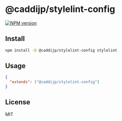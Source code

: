 # @caddijp/stylelint-config

[![NPM version](https://badge.fury.io/js/%40caddijp%2Feslint-config.svg)](https://badge.fury.io/js/%40caddijp%2Feslint-config)

## Install

```sh
npm install -D @caddijp/stylelint-config stylelint
```

## Usage

```json
{
  "extends": ["@caddijp/stylelint-config"]
}
```

## License

MIT
